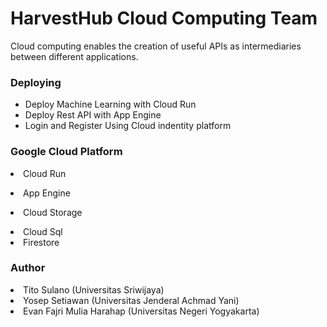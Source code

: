 <h1>HarvestHub Cloud Computing Team</h1>

<p>Cloud computing enables the creation of useful APIs as intermediaries between different applications.</p>

<h3>Deploying</h3>
<ul>
  <li>Deploy Machine Learning with Cloud Run</li>
  <li>Deploy Rest API with App Engine</li>
  <li>Login and Register Using Cloud indentity platform</p>
</ul>

<h3>Google Cloud Platform</h3>
<li>Cloud Run</p>
<li>App Engine</p>
<li>Cloud Storage</p>
<li>Cloud Sql</li>
<li>Firestore</li>

<h3>Author</h3>
<li>Tito Sulano (Universitas Sriwijaya)</li>
<li>Yosep Setiawan  (Universitas Jenderal Achmad Yani)</li>
<li>Evan Fajri Mulia Harahap  (Universitas Negeri Yogyakarta)</li>



